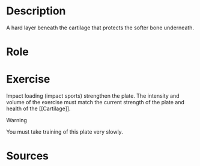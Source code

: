 # Description
A hard layer beneath the cartilage that protects the softer bone underneath.

# Role

# Exercise
Impact loading (impact sports) strengthen the plate. The intensity and volume of the exercise must match the current strength of the plate and health of the [[Cartilage]].

>[!warning]
>You must take training of this plate very slowly.


# Sources
